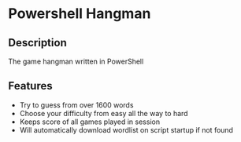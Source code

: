 # Powershell Hangman

## Description
The game hangman written in PowerShell

## Features
- Try to guess from over 1600 words
- Choose your difficulty from easy all the way to hard
- Keeps score of all games played in session
- Will automatically download wordlist on script startup if not found
